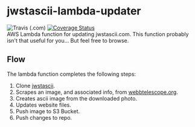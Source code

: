 # jwstascii-lambda-updater
![Travis (.com)](https://img.shields.io/travis/com/bweissinger/jwstascii-lambda-updater) [![Coverage Status](https://coveralls.io/repos/github/bweissinger/jwstascii-lambda-updater/badge.svg?branch=main)](https://coveralls.io/github/bweissinger/jwstascii-lambda-updater?branch=main)
<br>
AWS Lambda function for updating jwstascii.com.
This function probably isn't that useful for you... But feel free to browse.

## Flow
The lambda function completes the following steps:
1) Clone [jwstascii](https://github.com/bweissinger/jwstascii).
2) Scrapes an image, and associated info, from [webbtelescope.org](https://webbtelescope.org).
3) Creates ascii image from the downloaded photo.
4) Updates website files.
5) Push image to S3 Bucket.
6) Push changes to repo.
